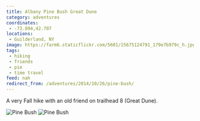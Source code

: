 ```yaml
---
title: Albany Pine Bush Great Dune
category: adventures
coordinates:
 - -73.894,42.707
locations:
 - Guilderland, NY
image: https://farm6.staticflickr.com/5601/15675124791_179e7b979c_h.jpg
tags:
 - hiking
 - friends
 - pie
 - time travel
feed: nah
redirect_from: /adventures/2014/10/26/pine-bush/
---
```



A very Fall hike with an old friend on trailhead 8 (Great Dune).

<div class="photos">

<img src="https://farm6.staticflickr.com/5601/15675124791_179e7b979c_h.jpg"  alt="Pine Bush" class="img-wide"> 
<img src="https://farm4.staticflickr.com/3955/15491660068_88e8fe2ec1_h.jpg" class="img-tall" alt="Pine Bush">
</div>
